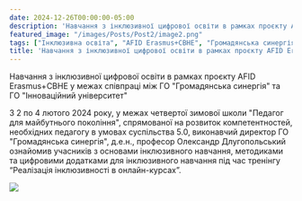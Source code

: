 ```yaml
---
date: 2024-12-26T00:00:00-05:00
description: 'Навчання з інклюзивної цифрової освіти в рамках проєкту AFID Erasmus+CBHE'
featured_image: "/images/Posts/Post2/image2.png"
tags: ["Інклюзивна освіта", "AFID Erasmus+CBHE", "Громадянська синергія", "Інноваційний університет", "Онлайн-навчання", "Суспільство 5.0", "Підготовка педагогів", "Цифрові додатки", "Зимова школа"]
title: 'Навчання з інклюзивної цифрової освіти в рамках проєкту AFID Erasmus+CBHE'
---
```


Навчання з інклюзивної цифрової освіти в рамках проєкту AFID Erasmus+CBHE у межах співпраці між ГО "Громадянська синергія" та ГО "Інноваційний університет"

З 2 по 4 лютого 2024 року, у межах четвертої зимової школи "Педагог для майбутнього покоління", спрямованої на розвиток компетентностей, необхідних педагогу в умовах суспільства 5.0, виконавчий директор ГО "Громадянська синергія", д.е.н., професор Олександр Длугопольський ознайомив учасників з основами інклюзивного навчання, методиками та цифровими додатками для інклюзивного навчання під час тренінгу “Реалізація інклюзивності в онлайн-курсах”.<br/>

<img src="/images/Posts/Post2/image1.png"/>
